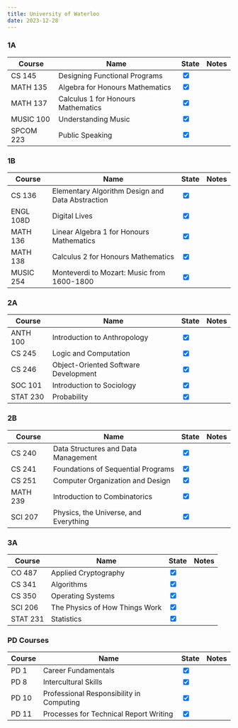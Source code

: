 ```yaml
---
title: University of Waterloo
date: 2023-12-28
---
```

### 1A

| Course   | Name                                     | State                                  | Notes |
| ---------| -----------------------------------------| --------------------------------------|-------|
| CS 145   | Designing Functional Programs            | <input type="checkbox" checked/>      |       |
| MATH 135 | Algebra for Honours Mathematics           | <input type="checkbox" checked/>      |       |
| MATH 137 | Calculus 1 for Honours Mathematics        | <input type="checkbox" checked/>      |       |
| MUSIC 100| Understanding Music                      | <input type="checkbox" checked/>      |       |
| SPCOM 223| Public Speaking                           | <input type="checkbox" checked/>      |       |

### 1B

| Course     | Name                                              | State                                  | Notes |
| -----------| --------------------------------------------------| --------------------------------------|-------|
| CS 136     | Elementary Algorithm Design and Data Abstraction | <input type="checkbox" checked/>      |       |
| ENGL 108D  | Digital Lives                                     | <input type="checkbox" checked/>      |       |
| MATH 136   | Linear Algebra 1 for Honours Mathematics           | <input type="checkbox" checked/>      |       |
| MATH 138   | Calculus 2 for Honours Mathematics                 | <input type="checkbox" checked/>      |       |
| MUSIC 254  | Monteverdi to Mozart: Music from 1600-1800         | <input type="checkbox" checked/>      |       |

### 2A
| Course    | Name                                    | State                                  | Notes |
| ----------| ----------------------------------------| --------------------------------------|-------|
| ANTH 100  | Introduction to Anthropology             | <input type="checkbox" checked/>      |       |
| CS 245    | Logic and Computation                    | <input type="checkbox" checked/>      |       |
| CS 246    | Object-Oriented Software Development     | <input type="checkbox" checked/>      |       |
| SOC 101   | Introduction to Sociology                | <input type="checkbox" checked/>      |       |
| STAT 230  | Probability                              | <input type="checkbox" checked/>      |       |

### 2B
| Course    | Name                                    | State                                  | Notes |
| ----------| ----------------------------------------| --------------------------------------|-------|
| CS 240    | Data Structures and Data Management     | <input type="checkbox" checked/>      |       |
| CS 241    | Foundations of Sequential Programs       | <input type="checkbox" checked/>      |       |
| CS 251    | Computer Organization and Design        | <input type="checkbox" checked/>      |       |
| MATH 239  | Introduction to Combinatorics            | <input type="checkbox" checked/>      |       |
| SCI 207   | Physics, the Universe, and Everything    | <input type="checkbox" checked/>      |       |

### 3A
| Course    | Name                                   | State                                  | Notes |
| ----------| ---------------------------------------| --------------------------------------|-------|
| CO 487    | Applied Cryptography                   | <input type="checkbox" checked/>      |       |
| CS 341    | Algorithms                             | <input type="checkbox" checked/>      |       |
| CS 350    | Operating Systems                      | <input type="checkbox" checked/>      |       |
| SCI 206   | The Physics of How Things Work          | <input type="checkbox" checked/>      |       |
| STAT 231  | Statistics                             | <input type="checkbox" checked/>      |       |





### PD Courses
| Course   | Name                                          | State                                  | Notes |
| ---------| ----------------------------------------------| --------------------------------------|-------|
| PD 1     | Career Fundamentals                            | <input type="checkbox" checked/>      |       |
| PD 8     | Intercultural Skills                           | <input type="checkbox" checked/>      |       |
| PD 10    | Professional Responsibility in Computing      | <input type="checkbox" checked/>      |       |
| PD 11    | Processes for Technical Report Writing         | <input type="checkbox" checked/>      |       |



